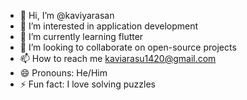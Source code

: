- 👋 Hi, I’m @kaviyarasan
- 👀 I’m interested in application development
- 🌱 I’m currently learning flutter
- 💞️ I’m looking to collaborate on open-source projects
- 📫 How to reach me kaviarasu1420@gmail.com
- 😄 Pronouns: He/Him
- ⚡ Fun fact: I love solving puzzles
